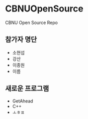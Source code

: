 # CBNUOpenSource
CBNU Open Source Repo

## 참가자 명단
* 소현섭
* 강산
* 이종원
* 이름

## 새로운 프로그램
* GetAhead
* C++
* ㅗㅎㅍ